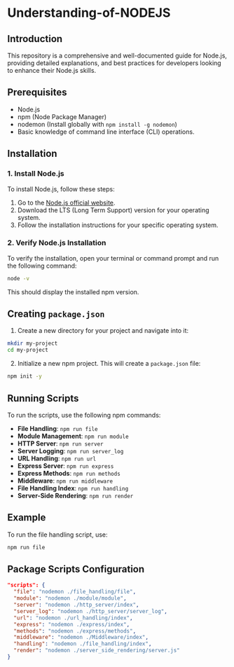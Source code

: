 # Understanding-of-NODEJS

## Introduction

This repository is a comprehensive and well-documented guide for Node.js, providing detailed explanations, and best practices for developers looking to enhance their Node.js skills.

## Prerequisites
- Node.js
- npm (Node Package Manager)
- nodemon (Install globally with `npm install -g nodemon`)
- Basic knowledge of command line interface (CLI) operations.

## Installation

### 1. Install Node.js

To install Node.js, follow these steps:

1. Go to the [Node.js official website](https://nodejs.org/).
2. Download the LTS (Long Term Support) version for your operating system.
3. Follow the installation instructions for your specific operating system.

### 2. Verify Node.js Installation

To verify the installation, open your terminal or command prompt and run the following command:

```bash
node -v
```
This should display the installed npm version.

## Creating `package.json`

1. Create a new directory for your project and navigate into it:

```bash
mkdir my-project
cd my-project
```
2. Initialize a new npm project. This will create a `package.json` file:

```bash
npm init -y
```
## Running Scripts
To run the scripts, use the following npm commands:

- **File Handling**: `npm run file`
- **Module Management**: `npm run module`
- **HTTP Server**: `npm run server`
- **Server Logging**: `npm run server_log`
- **URL Handling**: `npm run url`
- **Express Server**: `npm run express`
- **Express Methods**: `npm run methods`
- **Middleware**: `npm run middleware`
- **File Handling Index**: `npm run handling`
- **Server-Side Rendering**: `npm run render`

## Example
To run the file handling script, use:
```sh
npm run file
```
## Package Scripts Configuration
```json
"scripts": {
  "file": "nodemon ./file_handling/file",
  "module": "nodemon ./module/module",
  "server": "nodemon ./http_server/index",
  "server_log": "nodemon ./http_server/server_log",
  "url": "nodemon ./url_handling/index",
  "express": "nodemon ./express/index",
  "methods": "nodemon ./express/methods",
  "middleware": "nodemon ./Middleware/index",
  "handling": "nodemon ./file_handling/index",
  "render": "nodemon ./server_side_rendering/server.js"
}
```
